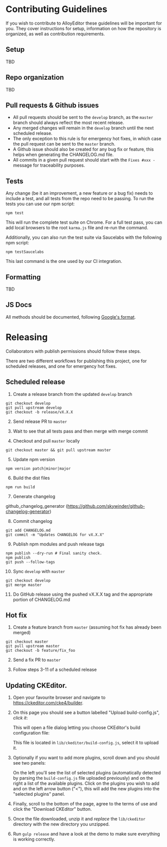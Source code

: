 # Contributing Guidelines

If you wish to contribute to AlloyEditor these guidelines will be important for
you. They cover instructions for setup, information on how the repository is
organized, as well as contribution requirements.

## Setup

TBD

## Repo organization

TBD

## Pull requests & Github issues

* All pull requests should be sent to the `develop` branch, as the `master`
branch should always reflect the most recent release.
* Any merged changes will remain in the `develop` branch until the next
scheduled release.
* The only exception to this rule is for emergency hot fixes, in which case the
pull request can be sent to the `master` branch.
* A Github issue should also be created for any bug fix or feature, this helps
when generating the CHANGELOG.md file.
* All commits in a given pull request should start with the `Fixes #xxx - `
message for traceability purposes.

## Tests

Any change (be it an improvement, a new feature or a bug fix) needs to include
a test, and all tests from the repo need to be passing. To run the tests you
can use our npm script:

```
npm test
```

This will run the complete test suite on Chrome. For a full test pass, you can
add local browsers to the root `karma.js` file and re-run the command.

Additionally, you can also run the test suite via Saucelabs with the following
npm script:

```
npm testSaucelabs
```

This last command is the one used by our CI integration.

## Formatting

TBD

## JS Docs

All methods should be documented, following [Google's format](https://github.com/google/closure-compiler/wiki/Annotating-JavaScript-for-the-Closure-Compiler).

# Releasing

Collaborators with publish permissions should follow these steps.

There are two different workflows for publishing this project, one for scheduled
releases, and one for emergency hot fixes.

## Scheduled release

1. Create a release branch from the updated `develop` branch

```
git checkout develop
git pull upstream develop
git checkout -b release/vX.X.X
```

2. Send release PR to `master`

3. Wait to see that all tests pass and then merge with merge commit

4. Checkout and pull `master` locally

```
git checkout master && git pull upstream master
```

5. Update npm version

```
npm version patch|minor|major
```

6. Build the dist files

```
npm run build
```

7. Generate changelog

github_changelog_generator (https://github.com/skywinder/github-changelog-generator)

8. Commit changelog

```
git add CHANGELOG.md
git commit -m "Updates CHANGELOG for vX.X.X"
```

9. Publish npm modules and push release tags

```
npm publish --dry-run # Final sanity check.
npm publish
git push --follow-tags
```


10. Sync `develop` with `master`

```
git checkout develop
git merge master
```

11. Do GitHub release using the pushed vX.X.X tag and the appropriate portion of
CHANGELOG.md

## Hot fix

1. Create a feature branch from `master` (assuming hot fix has already been
merged)

```
git checkout master
git pull upstream master
git checkout -b feature/fix_foo
```

2. Send a fix PR to `master`

3. Follow steps 3-11 of a scheduled release

## Updating CKEditor.

1. Open your favourite browser and navigate to https://ckeditor.com/cke4/builder.

2. On this page you should see a button labelled "Upload build-config.js", *click it*:

	This will open a file dialog letting you choose CKEditor's build configuration file:

	This file is located in `lib/ckeditor/build-config.js`, select it to upload it.

4. Optionally if you want to add more plugins, scroll down and you should see two panels:

	On the left you'll see the list of selected plugins (automatically detected by parsing the `build-config.js` file uploaded previously) and on the right a list of the available plugins. Click on the plugins you wish to add and on the left arrow button ("<"), this will add the new plugins into the "selected plugins" panel.

5. Finally, scroll to the bottom of the page, agree to the terms of use and click the "Download CKEditor" button.

6. Once the file downloaded, unzip it and *replace* the `lib/ckeditor` directory with the new directory you unzipped.

7. Run `gulp release` and have a look at the demo to make sure everything is working correctly.
